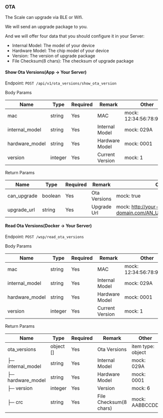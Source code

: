 ### OTA

The Scale can upgrade via BLE or Wifi.

We will send an upgrade package to you.

And we will offer four data that you should configure it in your Server: 

+ Internal Model: The model of your device
+ Hardware Model: The chip model of your device
+ Version: The version of upgrade package
+ File Checksum(8 chars): The checksum of upgrade package

#### Show Ota Versions(App -> Your Server)

Endpoint: `POST /api/v1/ota_versions/show_ota_version`

Body Params

|Name|Type|Required|Remark|Other|
|--- |--- |--- |--- |--- |
|mac|string|Yes|MAC|mock: 12:34:56:78:9A:BC|
|internal_model|string|Yes|Internal Model|mock: 029A|
|hardware_model|string|Yes|Hardware Model|mock: 0001|
|version|integer|Yes|Current Version|mock: 1|

Return Params

|Name|Type|Required|Remark|Other|
|--- |--- |--- |--- |--- |
|can_upgrade|boolean|Yes|Ota Versions|mock: true|
|upgrade_url|string|Yes|Upgrade Url|mock: http://your-server-domain.com/AN_URL_CAN_DOWNLOAD|

#### Read Ota Versions(Docker -> Your Server)

Endpoint: `POST /wsp/read_ota_versions`

Body Params

|Name|Type|Required|Remark|Other|
|--- |--- |--- |--- |--- |
|mac|string|Yes|MAC|mock: 12:34:56:78:9A:BC|
|internal_model|string|Yes|Internal Model|mock: 029A|
|hardware_model|string|Yes|Hardware Model|mock: 0001|
|version|integer|Yes|Current Version|mock: 1|

Return Params

|Name|Type|Required|Remark|Other|
|--- |--- |--- |--- |--- |
|ota_versions|object []|Yes|Ota Versions|item type: object|
|├─ internal_model|string|Yes|Internal Model|mock: 029A|
|├─ hardware_model|string|Yes|Hardware Model|mock: 0001|
|├─ version|integer|Yes|Version|mock: 6|
|├─ crc|string|Yes|File Checksum(8 chars)|mock: AABBCCDD|